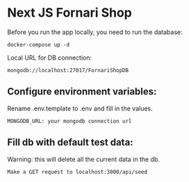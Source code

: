 # Next JS Fornari Shop
Before you run the app locally, you need to run the database:
```
docker-compose up -d
```
Local URL for DB connection:
```
mongodb://localhost:27017/FornariShopDB
```
## Configure environment variables:
Rename .env.template to .env and fill in the values.
```
MONGODB_URL: your mongodb connection url
```
## Fill db with default test data:
Warning: this will delete all the current data in the db.
```
Make a GET request to localhost:3000/api/seed
```